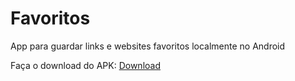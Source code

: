 # Favoritos
App para guardar links e websites favoritos localmente no Android

Faça o download do APK:
[Download](https://github.com/1fabiosoares/favoritos/releases)
